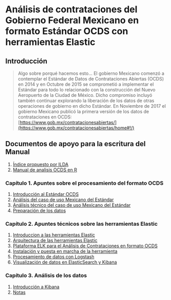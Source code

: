 # Análisis de contrataciones del Gobierno Federal Mexicano en formato Estándar OCDS con herramientas Elastic

## Introducción

> Algo sobre porqué hacemos esto...
> El gobierno Mexicano comenzó a contemplar el Estándar de Datos de Contrataciones Abiertas (OCDS) en 2014 y en Octubre de 2015 se comprometió a implementar el Estándar para todo lo relacionado con la construcción del Nuevo Aeropuerto de la Ciudad de México. Dicho compromiso incluyó también continuar explorando la liberación de los datos de otras operaciones de gobierno en dicho Estándar.
> En Noviembre de 2017 el gobierno Mexicano publicó la primera versión de los datos de contrataciones en OCDS: [https://www.gob.mx/contratacionesabiertas/](https://www.gob.mx/contratacionesabiertas/home#!/)

## Documentos de apoyo para la escritura del Manual
1. [Índice propuesto por ILDA](https://docs.google.com/document/d/1oqZfk1BUwyBg7P4jKfzbT53LpRLmIIQUr90IkCMNP4I/edit)
1. [Manual de analisis OCDS en R](https://github.com/rparrapy/ocds-r-manual/blob/master/manual.Rmd)

### Capítulo 1. Apuntes sobre el procesamiento del formato OCDS

1. [Introducción al Estándar OCDS](C1/Seccion1.md)
1. [Análisis del caso de uso Mexicano del Estándar](C1/Seccion2.md)
1. [Análisis técnico del caso de uso Mexicano del Estándar](C1/Seccion3.md)
1. [Preparación de los datos](C1/Seccion4.md)

### Capítulo 2. Apuntes técnicos sobre las herramientas Elastic

1. [Introduccion a las herramientas Elastic](C2/Seccion1.md)
1. [Arquitectura de las herramientas Elastic](C2/Seccion2.md)
1. [Plataforma ELK para el Análisis de Contrataciones en formato OCDS](C2/Seccion3.md)
1. [Instalación y puesta en marcha de la herramienta](C2/Seccion4.md)
1. [Procesamiento de datos con Logstash](C2/Seccion5.md)
1. [Visualización de datos en ElasticSearch y Kibana](C2/Seccion6.md)

### Capítulo 3. Análisis de los datos

1. [Introducción a Kibana](C3/Seccion1.md)
1. [Notas](C3/Seccion2.md)
